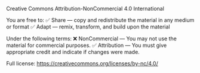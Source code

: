 
Creative Commons Attribution-NonCommercial 4.0 International

You are free to:
✅ Share — copy and redistribute the material in any medium or format
✅ Adapt — remix, transform, and build upon the material

Under the following terms:
❌ NonCommercial — You may not use the material for commercial purposes.
✅ Attribution — You must give appropriate credit and indicate if changes were made.

Full license: https://creativecommons.org/licenses/by-nc/4.0/
